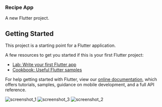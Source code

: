 ### Recipe App
A new Flutter project.

## Getting Started

This project is a starting point for a Flutter application.

A few resources to get you started if this is your first Flutter project:

- [Lab: Write your first Flutter app](https://flutter.dev/docs/get-started/codelab)
- [Cookbook: Useful Flutter samples](https://flutter.dev/docs/cookbook)

For help getting started with Flutter, view our
[online documentation](https://flutter.dev/docs), which offers tutorials,
samples, guidance on mobile development, and a full API reference.



![screenshot_1](https://user-images.githubusercontent.com/96712615/198045222-91b5c54c-bc6b-481e-b6b0-29d2ae250081.png)
![screenshot_3](https://user-images.githubusercontent.com/96712615/198045363-1bdb43ec-be52-4db2-855b-4819223e33d4.png)
![screenshot_2](https://user-images.githubusercontent.com/96712615/198045492-405b8491-5b72-4b59-96c8-e067b9a432fd.png)

